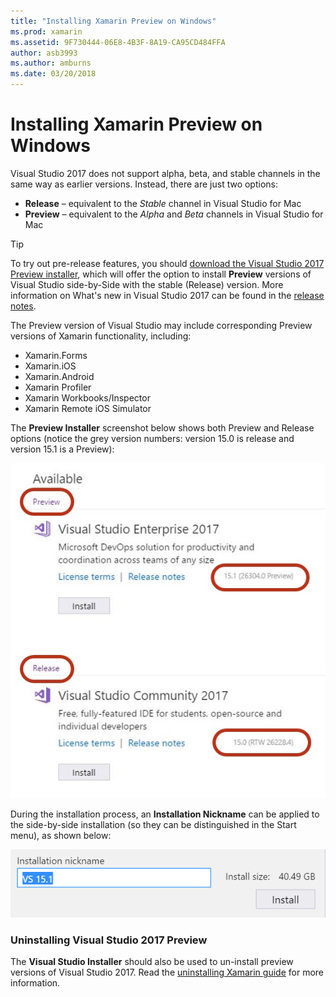 ```yaml
---
title: "Installing Xamarin Preview on Windows"
ms.prod: xamarin
ms.assetid: 9F730444-06E8-4B3F-8A19-CA95CD484FFA
author: asb3993
ms.author: amburns
ms.date: 03/20/2018
---
```


# Installing Xamarin Preview on Windows

Visual Studio 2017 does not support alpha, beta, and stable channels in
the same way as earlier versions. Instead, there are just two options:

- **Release** – equivalent to the _Stable_ channel in Visual Studio for Mac
- **Preview** – equivalent to the _Alpha_ and _Beta_ channels in Visual Studio for Mac

> [!TIP] 
> To try out pre-release features, you should [download the Visual Studio 2017 Preview installer](https://www.visualstudio.com/vs/preview/), which will offer the option to install **Preview**
> versions of Visual Studio side-by-Side with the stable (Release) version. More information on What's new in Visual Studio 2017 can be found in the [release notes](/visualstudio/releasenotes/vs2017-preview-relnotes).

The Preview version of Visual Studio may include corresponding Preview
versions of Xamarin functionality, including:

- Xamarin.Forms
- Xamarin.iOS
- Xamarin.Android
- Xamarin Profiler
- Xamarin Workbooks/Inspector
- Xamarin Remote iOS Simulator

The **Preview Installer** screenshot below shows both Preview and Release options (notice the grey version numbers: version 15.0 is release and version 15.1 is a Preview):

![installer showing preview options](windows-images/vs2017-installer.jpg)

During the installation process, an **Installation Nickname** can be
applied to the side-by-side installation (so they can be distinguished
in the Start menu), as shown below:

[![edit nickname before installing](windows-images/vs2017-nickname-sml.png "edit nickname before installing")](windows-images/vs2017-nickname.png#lightbox)

### Uninstalling Visual Studio 2017 Preview

The **Visual Studio Installer** should also be used to un-install preview versions of Visual Studio 2017. Read the [uninstalling Xamarin guide](uninstalling-xamarin.md#uninstallvs2017) for more information.
